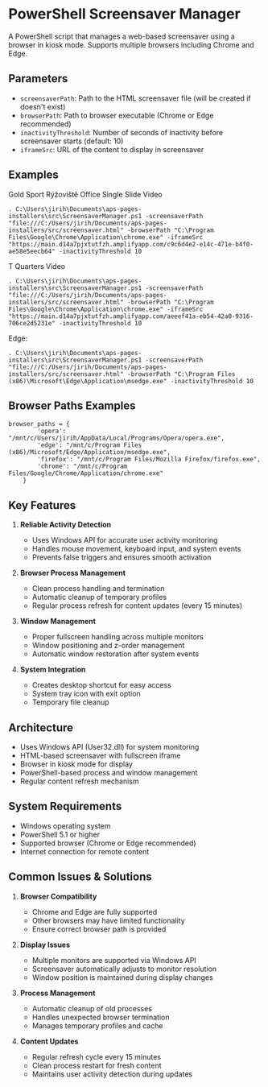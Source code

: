 
# PowerShell Screensaver Manager

A PowerShell script that manages a web-based screensaver using a browser in kiosk mode. Supports multiple browsers including Chrome and Edge.

## Parameters
- `screensaverPath`: Path to the HTML screensaver file (will be created if doesn't exist)
- `browserPath`: Path to browser executable (Chrome or Edge recommended)
- `inactivityThreshold`: Number of seconds of inactivity before screensaver starts (default: 10)
- `iframeSrc`: URL of the content to display in screensaver

## Examples

Gold Sport Rýžoviště Office Single Slide Video

```shell
. C:\Users\jirih\Documents\aps-pages-installers\src\ScreensaverManager.ps1 -screensaverPath "file:///C:/Users/jirih/Documents/aps-pages-installers/src/screensaver.html" -browserPath "C:\Program Files\Google\Chrome\Application\chrome.exe" -iframeSrc "https://main.d14a7pjxtutfzh.amplifyapp.com/c9c6d4e2-e14c-471e-b4f0-ae58e5eecb64" -inactivityThreshold 10
```
T Quarters Video

```shell
. C:\Users\jirih\Documents\aps-pages-installers\src\ScreensaverManager.ps1 -screensaverPath "file:///C:/Users/jirih/Documents/aps-pages-installers/src/screensaver.html" -browserPath "C:\Program Files\Google\Chrome\Application\chrome.exe" -iframeSrc "https://main.d14a7pjxtutfzh.amplifyapp.com/aeeef41a-eb54-42a0-9316-706ce2d5231e" -inactivityThreshold 10
```

Edge:
```shell
. C:\Users\jirih\Documents\aps-pages-installers\src\ScreensaverManager.ps1 -screensaverPath "file:///C:/Users/jirih/Documents/aps-pages-installers/src/screensaver.html" -browserPath "C:\Program Files (x86)\Microsoft\Edge\Application\msedge.exe" -inactivityThreshold 10
```

## Browser Paths Examples

```
browser_paths = {
        'opera': "/mnt/c/Users/jirih/AppData/Local/Programs/Opera/opera.exe",
        'edge': "/mnt/c/Program Files (x86)/Microsoft/Edge/Application/msedge.exe",
        'firefox': "/mnt/c/Program Files/Mozilla Firefox/firefox.exe",
        'chrome': "/mnt/c/Program Files/Google/Chrome/Application/chrome.exe"
    }
```


## Key Features

1. **Reliable Activity Detection**
   - Uses Windows API for accurate user activity monitoring
   - Handles mouse movement, keyboard input, and system events
   - Prevents false triggers and ensures smooth activation

2. **Browser Process Management**
   - Clean process handling and termination
   - Automatic cleanup of temporary profiles
   - Regular process refresh for content updates (every 15 minutes)

3. **Window Management**
   - Proper fullscreen handling across multiple monitors
   - Window positioning and z-order management
   - Automatic window restoration after system events

4. **System Integration**
   - Creates desktop shortcut for easy access
   - System tray icon with exit option
   - Temporary file cleanup

## Architecture
- Uses Windows API (User32.dll) for system monitoring
- HTML-based screensaver with fullscreen iframe
- Browser in kiosk mode for display
- PowerShell-based process and window management
- Regular content refresh mechanism

## System Requirements
- Windows operating system
- PowerShell 5.1 or higher
- Supported browser (Chrome or Edge recommended)
- Internet connection for remote content

## Common Issues & Solutions
1. **Browser Compatibility**
   - Chrome and Edge are fully supported
   - Other browsers may have limited functionality
   - Ensure correct browser path is provided

2. **Display Issues**
   - Multiple monitors are supported via Windows API
   - Screensaver automatically adjusts to monitor resolution
   - Window position is maintained during display changes

3. **Process Management**
   - Automatic cleanup of old processes
   - Handles unexpected browser termination
   - Manages temporary profiles and cache

4. **Content Updates**
   - Regular refresh cycle every 15 minutes
   - Clean process restart for fresh content
   - Maintains user activity detection during updates